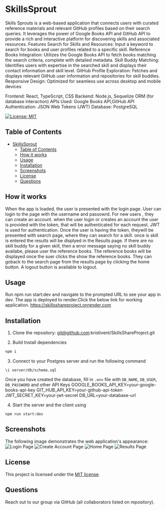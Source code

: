 # SkillsSprout
Skills Sprouts is a web-based application that connects users with curated reference materials and relevant GitHub profiles based on their search queries. It leverages the power of Google Books API and GitHub API to provide a rich and interactive platform for discovering skills and associated resources.
Features
Search for Skills and Resources: Input a keyword to search for books and user profiles related to a specific skill.
Reference Books Integration: Utilizes the Google Books API to fetch books matching the search criteria, complete with detailed metadata.
Skill Buddy Matching: Identifies users with expertise in the searched skill and displays their contact information and skill level.
GitHub Profile Exploration: Fetches and displays relevant GitHub user information and repositories for skill buddies.
Responsive Design: Optimized for seamless use across desktop and mobile devices

Frontend: React, TypeScript, CSS
Backend: Node.js, Sequelize ORM (for database interaction)
APIs Used: Google Books API,GitHub API
Authentication: JSON Web Tokens (JWT)
Database: PostgreSQL

[![License: MIT](https://img.shields.io/badge/License-MIT-yellow.svg)](https://opensource.org/licenses/MIT)

## Table of Contents
- [SkillsSprout](#skillssprout)
  - [Table of Contents](#table-of-contents)
  - [How it works](#how-it-works)
  - [Usage](#usage)
  - [Installation](#installation)
  - [Screenshots](#screenshots)
  - [License](#license)
  - [Questions](#questions)


## How it works
When the app is loaded, the user is presented with the login page. User can login to the page with the username and passowrd. For new users , they can create an account. when the user login or creates an account the user is provided with the token, that will be authenticated for each request. JWT is used for authentication.
Once the user is having the token, theywill be presented with search page, where they can search for a skill. once is skill is entered the results will be displyed in the Results page. If there are no skill buddy for a given skill, then a error message saying no skill buddy availabe, please user the reference books. The reference books will be displayed once the suer clicks the show the reference books. They can goback to the search page from the results page by clicking the home button. A logout button is available to logout.

## Usage
Run npm run start:dev and navigate to the prompted URL to see your app in dev.
The app is deployed to render.Click the below link for working application.
https://skillsshareproject.onrender.com

## Installation
1. Clone the repository:
git@github.com:kristivent/SkillsShareProject.git

2.  Build
Install dependencies
```sh
npm i
```
3.  Connect to your Postgres server and run the following command
```postgres
\i server/db/schema.sql
```
Once you have created the database, fill in `.env` file with `DB_NAME`, `DB_USER`, `DB_PASSWORD` and other API Keys
GOOGLE_BOOKS_API_KEY=your-google-books-api-key
GIT_HUB_API_KEY=your-github-api-token
JWT_SECRET_KEY=your-jwt-secret
DB_URL=your-database-url

4.  Start the server and the client using
```
npm run start:dev
```

## Screenshots
The following image demonstrates the web application's appearance:
![Login Page](../SkillsShareProject/client/src/assets/images/screenshots/login.png)
![Create Account Page](../SkillsShareProject/client/src/assets/images/screenshots/createaccount.png)
![Home Page](../SkillsShareProject/client/src/assets/images/screenshots/homepage.png)
![Results Page](../SkillsShareProject/client/src/assets/images/screenshots/resultspage.png)

## License 
This project is licensed under the [MIT license](https://opensource.org/licenses/MIT).

## Questions
Reach out to our group via GitHub (all collaborators listed on repository).

